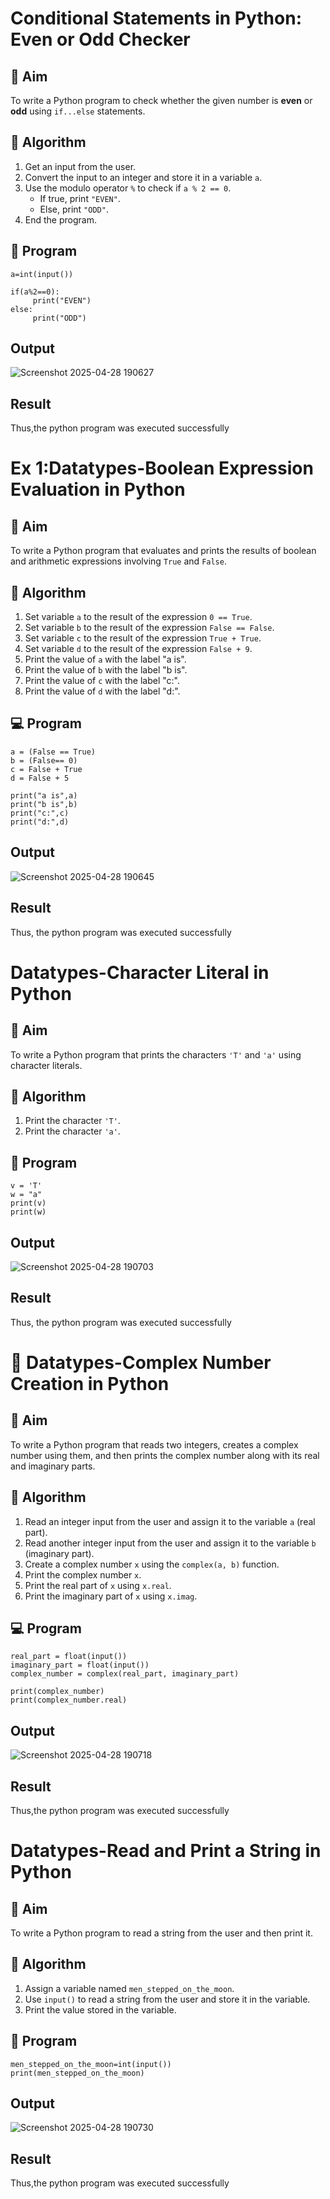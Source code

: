# Conditional Statements in Python: Even or Odd Checker

## 🎯 Aim
To write a Python program to check whether the given number is **even** or **odd** using `if...else` statements.

## 🧠 Algorithm
1. Get an input from the user.
2. Convert the input to an integer and store it in a variable `a`.
3. Use the modulo operator `%` to check if `a % 2 == 0`.
   - If true, print `"EVEN"`.
   - Else, print `"ODD"`.
4. End the program.

## 🧾 Program
```
a=int(input())

if(a%2==0):
     print("EVEN")
else:
     print("ODD")
```
## Output
![Screenshot 2025-04-28 190627](https://github.com/user-attachments/assets/cceb1445-f4ad-4762-b1dd-fd8b35d515ff)
## Result
Thus,the python program was executed successfully


# Ex 1:Datatypes-Boolean Expression Evaluation in Python

## 🎯 Aim
To write a Python program that evaluates and prints the results of boolean and arithmetic expressions involving `True` and `False`.

## 🧠 Algorithm
1. Set variable `a` to the result of the expression `0 == True`.
2. Set variable `b` to the result of the expression `False == False`.
3. Set variable `c` to the result of the expression `True + True`.
4. Set variable `d` to the result of the expression `False + 9`.
5. Print the value of `a` with the label "a is".
6. Print the value of `b` with the label "b is".
7. Print the value of `c` with the label "c:".
8. Print the value of `d` with the label "d:".

## 💻 Program
```
a = (False == True)
b = (False== 0)
c = False + True
d = False + 5

print("a is",a)
print("b is",b)
print("c:",c)
print("d:",d)
```

## Output
![Screenshot 2025-04-28 190645](https://github.com/user-attachments/assets/a141ee30-9f06-4703-ba13-a41838380691)
## Result
Thus, the python program was executed successfully

# Datatypes-Character Literal in Python

## 🎯 Aim
To write a Python program that prints the characters `'T'` and `'a'` using character literals.

## 🧠 Algorithm
1. Print the character `'T'`.
2. Print the character `'a'`.

## 🧾 Program
```
v = 'T'
w = "a"
print(v)
print(w)
```
## Output
![Screenshot 2025-04-28 190703](https://github.com/user-attachments/assets/71e9266f-f97e-4d48-ba84-c7fbffc69e6b)
## Result
Thus, the python program was executed successfully

# 🧮 Datatypes-Complex Number Creation in Python

## 🎯 Aim
To write a Python program that reads two integers, creates a complex number using them, and then prints the complex number along with its real and imaginary parts.

## 🧠 Algorithm
1. Read an integer input from the user and assign it to the variable `a` (real part).
2. Read another integer input from the user and assign it to the variable `b` (imaginary part).
3. Create a complex number `x` using the `complex(a, b)` function.
4. Print the complex number `x`.
5. Print the real part of `x` using `x.real`.
6. Print the imaginary part of `x` using `x.imag`.

## 💻 Program
```
real_part = float(input())
imaginary_part = float(input())
complex_number = complex(real_part, imaginary_part)

print(complex_number)
print(complex_number.real)
```
## Output
![Screenshot 2025-04-28 190718](https://github.com/user-attachments/assets/54a48a7f-2648-4e4e-855f-0044b5fc793d)
## Result
Thus,the python program was executed successfully

# Datatypes-Read and Print a String in Python

## 🎯 Aim
To write a Python program to read a string from the user and then print it.

## 🧠 Algorithm
1. Assign a variable named `men_stepped_on_the_moon`.
2. Use `input()` to read a string from the user and store it in the variable.
3. Print the value stored in the variable.

## 🧾 Program
```
men_stepped_on_the_moon=int(input())
print(men_stepped_on_the_moon)
```
## Output
![Screenshot 2025-04-28 190730](https://github.com/user-attachments/assets/fadb8920-9da4-4af5-84b0-93e7f47f67c9)
## Result
Thus,the python program was executed successfully

